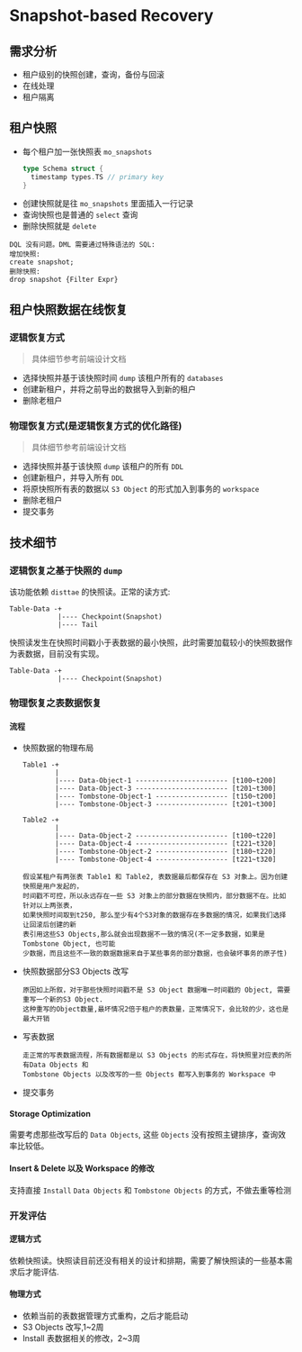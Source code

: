 # Snapshot-based Recovery

## 需求分析
- 租户级别的快照创建，查询，备份与回滚
- 在线处理
- 租户隔离

## 租户快照

- 每个租户加一张快照表 `mo_snapshots`
  ```go
  type Schema struct {
    timestamp types.TS // primary key
  }
  ```
- 创建快照就是往 `mo_snapshots` 里面插入一行记录
- 查询快照也是普通的 `select` 查询
- 删除快照就是 `delete`

```
DQL 没有问题。DML 需要通过特殊语法的 SQL:
增加快照:
create snapshot;
删除快照:
drop snapshot {Filter Expr}
```

## 租户快照数据在线恢复

### 逻辑恢复方式

> 具体细节参考前端设计文档

- 选择快照并基于该快照时间 `dump` 该租户所有的 `databases`
- 创建新租户，并将之前导出的数据导入到新的租户
- 删除老租户

### 物理恢复方式(是逻辑恢复方式的优化路径)

> 具体细节参考前端设计文档

- 选择快照并基于该快照 `dump` 该租户的所有 `DDL`
- 创建新租户，并导入所有 `DDL`
- 将原快照所有表的数据以 `S3 Object` 的形式加入到事务的 `workspace`
- 删除老租户
- 提交事务

## 技术细节

### 逻辑恢复之基于快照的 `dump`

该功能依赖 `disttae` 的快照读。正常的读方式:
```
Table-Data -+
            |---- Checkpoint(Snapshot)
            |---- Tail
```

快照读发生在快照时间戳小于表数据的最小快照，此时需要加载较小的快照数据作为表数据，目前没有实现。
```
Table-Data -+
            |---- Checkpoint(Snapshot)
```

### 物理恢复之表数据恢复

#### 流程
- 快照数据的物理布局
  ```
  Table1 -+
          |
          |---- Data-Object-1 ----------------------- [t100~t200]
          |---- Data-Object-3 ----------------------- [t201~t300]
          |---- Tombstone-Object-1 ------------------ [t150~t200]
          |---- Tombstone-Object-3 ------------------ [t201~t300]

  Table2 -+
          |
          |---- Data-Object-2 ----------------------- [t100~t220]
          |---- Data-Object-4 ----------------------- [t221~t320]
          |---- Tombstone-Object-2 ------------------ [t180~t220]
          |---- Tombstone-Object-4 ------------------ [t221~t320]

  假设某租户有两张表 Table1 和 Table2, 表数据最后都保存在 S3 对象上。因为创建快照是用户发起的，
  时间戳不可控，所以永远存在一些 S3 对象上的部分数据在快照内，部分数据不在。比如针对以上两张表，
  如果快照时间取到t250, 那么至少有4个S3对象的数据存在多数据的情况，如果我们选择让回滚后创建的新
  表引用这些S3 Objects,那么就会出现数据不一致的情况(不一定多数据，如果是Tombstone Object, 也可能
  少数据，而且这些不一致的数据数据来自于某些事务的部分数据，也会破坏事务的原子性)
  ```
- 快照数据部分S3 Objects 改写
  ```
  原因如上所叙，对于那些快照时间戳不是 S3 Object 数据唯一时间戳的 Object, 需要重写一个新的S3 Object.
  这种重写的Object数量,最坏情况2倍于租户的表数量，正常情况下，会比较的少，这也是最大开销
  ```

- 写表数据
  ```
  走正常的写表数据流程，所有数据都是以 S3 Objects 的形式存在，将快照里对应表的所有Data Objects 和
  Tombstone Objects 以及改写的一些 Objects 都写入到事务的 Workspace 中
  ```
- 提交事务

#### Storage Optimization
需要考虑那些改写后的 `Data Objects`, 这些 `Objects` 没有按照主键排序，查询效率比较低。

#### Insert & Delete 以及 Workspace 的修改
支持直接 `Install` `Data Objects` 和 `Tombstone Objects` 的方式，不做去重等检测

### 开发评估

#### 逻辑方式
依赖快照读。快照读目前还没有相关的设计和排期，需要了解快照读的一些基本需求后才能评估.

#### 物理方式
- 依赖当前的表数据管理方式重构，之后才能启动
- S3 Objects 改写,1~2周
- Install 表数据相关的修改，2~3周
